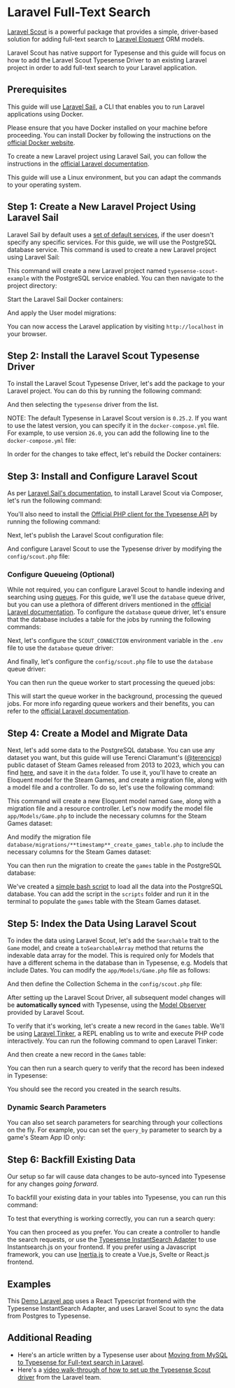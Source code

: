 # Laravel Full-Text Search

[Laravel Scout](https://laravel.com/docs/11.x/scout) is a powerful package that provides a simple, driver-based solution for adding full-text search to [Laravel Eloquent](https://laravel.com/docs/11.x/eloquent) ORM models. 

Laravel Scout has native support for Typesense and this guide will focus on how to add the Laravel Scout Typesense Driver to an existing Laravel project in order to add full-text search to your Laravel application.

## Prerequisites

This guide will use [Laravel Sail](https://laravel.com/docs/11.x/sail), a CLI that enables you to run Laravel applications using Docker. 

Please ensure that you have Docker installed on your machine before proceeding. You can install Docker by following the instructions on the [official Docker website](https://docs.docker.com/get-docker/). 

To create a new Laravel project using Laravel Sail, you can follow the instructions in the [official Laravel documentation](https://laravel.com/docs/11.x/installation#docker-installation-using-sail). 

This guide will use a Linux environment, but you can adapt the commands to your operating system.

## Step 1: Create a New Laravel Project Using Laravel Sail

Laravel Sail by default uses a [set of default services](https://laravel.com/docs/11.x/installation#choosing-your-sail-services), if the user doesn't specify any specific services. For this guide, we will use the PostgreSQL database service. This command is used to create a new Laravel project using Laravel Sail:

<Tabs :tabs="['Shell']">

<template v-slot:Shell>

```shell
# macOS, Linux and WSL2
curl -s "https://laravel.build/typesense-scout-example?with=pgsql" | shell
```

</template>

</Tabs>

This command will create a new Laravel project named `typesense-scout-example` with the PostgreSQL service enabled. You can then navigate to the project directory:

<Tabs :tabs="['Shell']">

<template v-slot:Shell>

```shell 
cd typesense-scout-example
```

</template>

</Tabs>

Start the Laravel Sail Docker containers:

<Tabs :tabs="['Shell']">

<template v-slot:Shell>

```shell
./vendor/bin/sail up -d
```

</template>

</Tabs>

And apply the User model migrations:

<Tabs :tabs="['Shell']">

<template v-slot:Shell>

```shell
./vendor/bin/sail artisan migrate
```

</template>

</Tabs>

You can now access the Laravel application by visiting `http://localhost` in your browser.


## Step 2: Install the Laravel Scout Typesense Driver

To install the Laravel Scout Typesense Driver, let's add the package to your Laravel project. You can do this by running the following command: 

<Tabs :tabs="['Shell']">

<template v-slot:Shell>

```shell
php artisan sail:install
```

</template>

</Tabs>

And then selecting the `typesense` driver from the list.

NOTE: The default Typesense in Laravel Scout version is `0.25.2`. If you want to use the latest version, you can specify it in the `docker-compose.yml` file. For example, to use version `26.0`, you can add the following line to the `docker-compose.yml` file:

<Tabs :tabs="['yml']">

<template v-slot:yml>

```yml{2}
    typesense:
        image: 'typesense/typesense:26.0'
        ports:
            - '${FORWARD_TYPESENSE_PORT:-8108}:8108'
        environment:
            TYPESENSE_DATA_DIR: '${TYPESENSE_DATA_DIR:-/typesense-data}'
            TYPESENSE_API_KEY: '${TYPESENSE_API_KEY:-xyz}'
            TYPESENSE_ENABLE_CORS: '${TYPESENSE_ENABLE_CORS:-true}'
        volumes:
            - 'sail-typesense:/typesense-data'
        networks:
            - sail
        healthcheck:
            test:
                - CMD
                - wget
                - '--no-verbose'
                - '--spider'
                - 'http://localhost:8108/health'
            retries: 5
            timeout: 7s
```
</template>

</Tabs>

In order for the changes to take effect, let's rebuild the Docker containers:

<Tabs :tabs="['Shell']">

<template v-slot:Shell>

```shell
./vendor/bin/sail down

./vendor/bin/sail up -d
```

</template>

</Tabs>

## Step 3: Install and Configure Laravel Scout

As per [Laravel Sail's documentation](https://laravel.com/docs/11.x/sail#executing-composer-commands), to install Laravel Scout via Composer, let's run the following command:

<Tabs :tabs="['Shell']">

<template v-slot:Shell>

```shell
./vendor/bin/sail composer require laravel/scout
```

</template>

</Tabs>
 
You'll also need to install the [Official PHP client for the Typesense API](https://github.com/typesense/typesense-php) by running the following command:

<Tabs :tabs="['Shell']">

<template v-slot:Shell>

```shell
./vendor/bin/sail composer require php-http/curl-client typesense/typesense-php
```

</template>

</Tabs>


Next, let's publish the Laravel Scout configuration file:

<Tabs :tabs="['Shell']">

<template v-slot:Shell>

```shell
./vendor/bin/sail artisan vendor:publish --provider="Laravel\Scout\ScoutServiceProvider"
```

</template>

</Tabs>

And configure Laravel Scout to use the Typesense driver by modifying the `config/scout.php` file:

<Tabs :tabs="['PHP']">

<template v-slot:PHP>

```php
...
return [
    ...
    'driver' => env('SCOUT_DRIVER', 'typesense'),
    ...
];
```

</template>

</Tabs>

### Configure Queueing (Optional)

While not required, you can configure Laravel Scout to handle indexing and searching using [queues](https://laravel.com/docs/11.x/scout#queueing). For this guide, we'll use the `database` queue driver, but you can use a plethora of different drivers mentioned in the [official Laravel documentation](https://laravel.com/docs/11.x/queues#driver-prerequisites). To configure the `database` queue driver, let's ensure that the database includes a table for the jobs by running the following commands:

<Tabs :tabs="['Shell']">

<template v-slot:Shell>

```shell
./vendor/bin/sail artisan make:queue-table

./vendor/bin/sail artisan migrate
```

</template>

</Tabs>

Next, let's configure the `SCOUT_CONNECTION` environment variable in the `.env` file to use the `database` queue driver:

<Tabs :tabs="['Shell']">

<template v-slot:Shell>

```shell
echo "SCOUT_CONNECTION=database" >> .env
```

</template>

</Tabs>

And finally, let's configure the `config/scout.php` file to use the `database` queue driver:

<Tabs :tabs="['PHP']">

<template v-slot:PHP>

```php
...
return [
    ...
    'queue' => [
        'connection' => env('SCOUT_CONNECTION', false),
        'queue' => 'scout',
    ],
    ...
];
```

</template>

</Tabs>

You can then run the queue worker to start processing the queued jobs:

<Tabs :tabs="['Shell']">

<template v-slot:Shell>

```shell
./vendor/bin/sail artisan queue:work database --queue=scout
```

</template>

</Tabs>

This will start the queue worker in the background, processing the queued jobs. For more info regarding queue workers and their benefits, you can refer to the [official Laravel documentation](https://laravel.com/docs/11.x/queues).

## Step 4: Create a Model and Migrate Data

Next, let's add some data to the PostgreSQL database. You can use any dataset you want, but this guide will use Terenci Claramunt's ([@terencicp](https://github.com/terencicp)) public dataset of Steam Games released from 2013 to 2023, which you can find [here](https://github.com/typesense/showcase-laravel-steam-games-search/blob/master/data/games.csv), and save it in the `data` folder.
To use it, you'll have to create an Eloquent model for the Steam Games, and create a migration file, along with a model file and a controller. To do so, let's use the following command:

<Tabs :tabs="['Shell']">

<template v-slot:Shell>

```shell

./vendor/bin/sail artisan make:model Game -mrc

```

</template>

</Tabs>

This command will create a new Eloquent model named `Game`, along with a migration file and a resource controller. Let's now modify the model file `app/Models/Game.php` to include the necessary columns for the Steam Games dataset:

<Tabs :tabs="['PHP']">

<template v-slot:PHP>

```php{17,24-34,41-50}
<?php

namespace App\Models;

use Illuminate\Database\Eloquent\Factories\HasFactory;
use Illuminate\Database\Eloquent\Model;

class Game extends Model
{
    use HasFactory;

    /**
     * The table associated with the model.
     *
     * @var string
     */
    protected $table = "games";

    /**
     * The attributes that are mass assignable.
     *
     * @var array
     */
    protected $fillable = [
        "name",
        "release_date",
        "price",
        "positive",
        "negative",
        "app_id",
        "min_owners",
        "max_owners",
        "hltb_single",
    ];

    /**
     * The attributes that should be cast to native types.
     *
     * @var array
     */
    protected $casts = [
        "release_date" => "datetime",
        "price" => "float",
        "positive" => "integer",
        "negative" => "integer",
        "app_id" => "integer",
        "min_owners" => "integer",
        "max_owners" => "integer",
        "hltb_single" => "integer",
    ];

}
```

</template>

</Tabs>


And modify the migration file `database/migrations/**timestamp**_create_games_table.php` to include the necessary columns for the Steam Games dataset:

<Tabs :tabs="['PHP']">

<template v-slot:PHP>

```php{16-24}
<?php

use Illuminate\Database\Migrations\Migration;
use Illuminate\Database\Schema\Blueprint;
use Illuminate\Support\Facades\Schema;

return new class extends Migration {
    /**
     * Run the migrations.
     */
    public function up(): void
    {
        Schema::create("games", function (Blueprint $table) {
            $table->id();
            $table->timestamps();
            $table->string("name");
            $table->timestamp("release_date");
            $table->float("price");
            $table->integer("positive");
            $table->integer("negative");
            $table->integer("app_id");
            $table->integer("min_owners");
            $table->integer("max_owners");
            $table->integer("hltb_single")->nullable();
        });
    }

    /**
     * Reverse the migrations.
     */
    public function down(): void
    {
        Schema::dropIfExists("games");
    }
};
```

</template>

</Tabs>

You can then run the migration to create the `games` table in the PostgreSQL database:

<Tabs :tabs="['Shell']">

<template v-slot:Shell>

```shell
./vendor/bin/sail artisan migrate

```

</template>

</Tabs>

We've created a [simple bash script](https://github.com/typesense/showcase-laravel-steam-games-search/blob/master/scripts/sourcedb.sh) to load all the data into the PostgreSQL database. You can add the script in the `scripts` folder and run it in the terminal to populate the `games` table with the Steam Games dataset.

## Step 5: Index the Data Using Laravel Scout

To index the data using Laravel Scout, let's add the `Searchable` trait to the `Game` model, and create a `toSearchableArray` method that returns the indexable data array for the model. This is required only for Models that have a different schema in the database than in Typesense, e.g. Models that include Dates. You can modify the `app/Models/Game.php` file as follows:

<Tabs :tabs="['PHP']">

<template v-slot:PHP>

```php{7,42-53}
<?php

namespace App\Models;

use Illuminate\Database\Eloquent\Factories\HasFactory;
use Illuminate\Database\Eloquent\Model;
use Laravel\Scout\Searchable;

class Game extends Model
{
    use HasFactory;

    /**
     * The table associated with the model.
     *
     * @var string
     */
    protected $table = "games";

    /**
     * The attributes that are mass assignable.
     *
     * @var array
     */
    protected $fillable = [
        "name",
        "release_date",
        "price",
        "positive",
        "negative",
        "app_id",
        "min_owners",
        "max_owners",
        "hltb_single",
    ];

    /**
     * Get the indexable data array for the model.
     *
     * @return array<string, mixed>
     */
    public function toSearchableArray()
    {
        return array_merge($this->toArray(), [
            "id" => (string) $this->id,
            "created_at" => $this->created_at->timestamp,
            // Use the UNIX timestamp for Typesense integration
            // https://typesense.org/docs/26.0/api/collections.html#indexing-dates
            "release_date" => $this->release_date->timestamp,
            // Cast it as string in order to query by it
            "app_id" => (string) $this->app_id,
        ]);
    }

    /**
     * The attributes that should be cast to native types.
     *
     * @var array
     */
    protected $casts = [
        "release_date" => "datetime",
        "price" => "float",
        "positive" => "integer",
        "negative" => "integer",
        "app_id" => "integer",
        "min_owners" => "integer",
        "max_owners" => "integer",
        "hltb_single" => "integer",
    ];

}
```

</template>

</Tabs>

And then define the <RouterLink :to="`/${$site.themeConfig.typesenseLatestVersion}/api/collections.html#with-pre-defined-schema`">Collection Schema</RouterLink> in the `config/scout.php` file:

<Tabs :tabs="['PHP']">

<template v-slot:PHP>

```php{3,9-64}
<?php

use App\Models\Game;

return [
  ...
    'typesense' => [
    ...
        'model-settings' => [
            Game::class => [
                "collection-schema" => [
                    "fields" => [
                        [
                            "name" => "name",
                            "type" => "string",
                        ],
                        [
                            "name" => "price",
                            "facet" => true,
                            "type" => "float",
                        ],
                        [
                            "name" => "hltb_single",
                            "type" => "int32",
                            "facet" => true,
                            "optional" => true,
                        ],
                        [
                            "name" => "positive",
                            "facet" => true,
                            "type" => "int32",
                        ],
                        [
                            "name" => "negative",
                            "facet" => true,
                            "type" => "int32",
                        ],
                        [
                            "name" => "app_id",
                            "type" => "string",
                        ],
                        [
                            "name" => "min_owners",
                            "type" => "int32",
                        ],
                        [
                            "name" => "max_owners",
                            "type" => "int32",
                        ],
                        [
                            "name" => "created_at",
                            "type" => "int64",
                        ],
                        [
                            "name" => "release_date",
                            "type" => "int64",
                        ],
                    ],
                    "default_sorting_field" => "release_date",
                ],
                "search-parameters" => [
                    "query_by" => "name, app_id",
                ],
            ],
        ],
    ],
```

</template>

</Tabs>

After setting up the Laravel Scout Driver, all subsequent model changes will be **automatically synced** with Typesense, using the [Model Observer](https://github.com/laravel/scout/blob/10.x/src/ModelObserver.php) provided by Laravel Scout. 

To verify that it's working, let's create a new record in the `Games` table. We'll be using [Laravel Tinker](https://github.com/laravel/tinker), a REPL enabling us to write and execute PHP code interactively. You can run the following command to open Laravel Tinker:

<Tabs :tabs="['Shell']">

<template v-slot:Shell>

```shell
./vendor/bin/sail artisan tinker
```

</template>

</Tabs>

And then create a new record in the `Games` table:

<Tabs :tabs="['PHP']">

<template v-slot:PHP>

```php
use App\Models\Game;

$game = Game::create([
    'name' => 'Typesense is awesome',
    'release_date' => now(),
    'price' => 10.99,
    'positive' => 0,
    'negative' => 0,
    'app_id' => 99999,
    'min_owners' => 0,
    'max_owners' => 0,
    'hltb_single' => 0
]);
```

</template>

</Tabs>

You can then run a search query to verify that the record has been indexed in Typesense:

<Tabs :tabs="['PHP', 'Shell']">

<template v-slot:Shell>

```shell
curl -H "X-TYPESENSE-API-KEY: ${TYPESENSE_API_KEY}" \
"http://localhost:8108/collections/games/documents/search?q=typesense&query_by=name"
```

</template>

<template v-slot:PHP>

```php
use App\Models\Game;

Game::search('typesense')->get()->toArray();
```

</template>

</Tabs>

You should see the record you created in the search results.

### Dynamic Search Parameters

You can also set <RouterLink :to="`/${$site.themeConfig.typesenseLatestVersion}/api/documents.html#search-parameters`">search parameters</RouterLink> for searching through your collections on the fly. For example, you can set the `query_by` parameter to search by a game's Steam App ID only:

<Tabs :tabs="['PHP']">

<template v-slot:PHP>

```php

use App\Models\Game;

Game::search('99999')->options([
    'query_by' => 'app_id'
])->get()->toArray();

```

</template>

</Tabs>

## Step 6: Backfill Existing Data

Our setup so far will cause data changes to be auto-synced into Typesense for any changes _going forward_.

To backfill your existing data in your tables into Typesense, you can run this command:

<Tabs :tabs="['Shell']">

<template v-slot:Shell>

```shell
./vendor/bin/sail artisan scout:import "App\Models\Game"
```
  
</template>

</Tabs>

To test that everything is working correctly, you can run a search query:

<Tabs :tabs="['PHP', 'Shell']">

<template v-slot:Shell>

```shell
curl -H "X-TYPESENSE-API-KEY: ${TYPESENSE_API_KEY}" \
"http://localhost:8108/collections/games/documents/search\
?q=persona&query_by=name"
```

</template>

<template v-slot:PHP>

```php
use App\Models\Game;

Game::search('persona')->get()->toArray();
```

</template>

</Tabs>

You can then proceed as you prefer. You can create a controller to handle the search requests, or use the [Typesense InstantSearch Adapter](https://github.com/typesense/typesense-instantsearch-adapter) to use Instantsearch.js on your frontend. If you prefer using a Javascript framework, you can use [Inertia.js](https://inertiajs.com/) to create a Vue.js, Svelte or React.js frontend.

## Examples

This [Demo Laravel app](https://github.com/typesense/showcase-laravel-steam-games-search/tree/master) uses a React Typescript frontend with the Typesense InstantSearch Adapter, and uses Laravel Scout to sync the data from Postgres to Typesense.

## Additional Reading

- Here's an article written by a Typesense user about [Moving from MySQL to Typesense for Full-text search in Laravel](https://tighten.com/insights/blazing-fast-full-text-search-in-laravel-from-mysql-to-typesense/).
- Here's a [video walk-through of how to set up the Typesense Scout driver](https://www.youtube.com/watch?v=0o3Ua52Y6pU) from the Laravel team. 